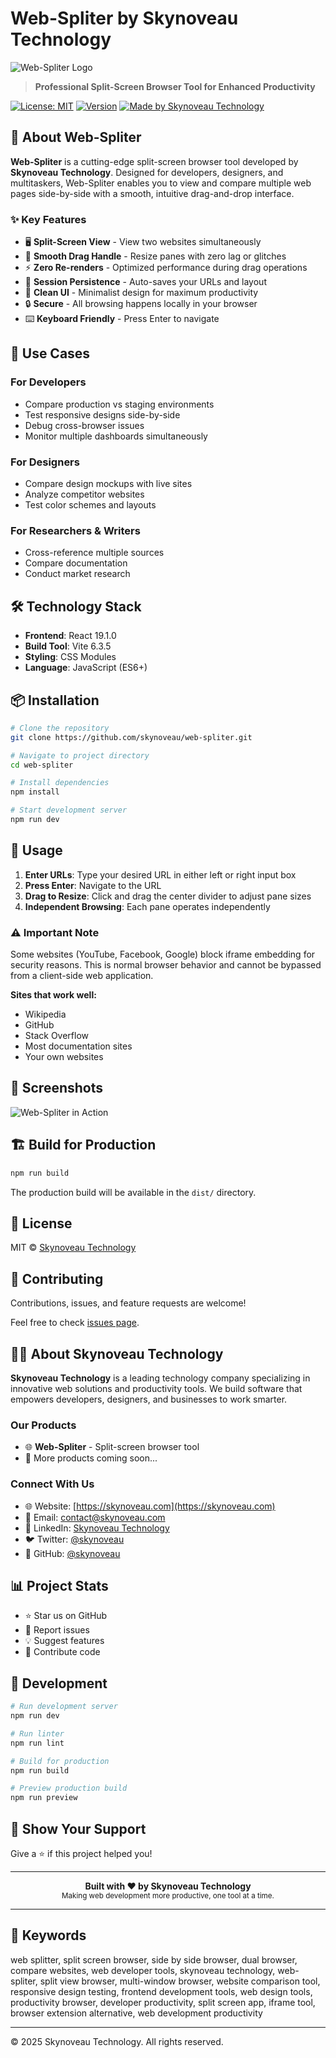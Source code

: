 # Web-Spliter by Skynoveau Technology

![Web-Spliter Logo](https://skynoveau.com/web-spliter/logo.png)

> **Professional Split-Screen Browser Tool for Enhanced Productivity**

[![License: MIT](https://img.shields.io/badge/License-MIT-blue.svg)](https://opensource.org/licenses/MIT)
[![Version](https://img.shields.io/badge/version-1.0.0-green.svg)](https://github.com/skynoveau/web-spliter)
[![Made by Skynoveau Technology](https://img.shields.io/badge/Made%20by-Skynoveau%20Technology-1b73e8.svg)](https://skynoveau.com)

## 🚀 About Web-Spliter

**Web-Spliter** is a cutting-edge split-screen browser tool developed by **Skynoveau Technology**. Designed for developers, designers, and multitaskers, Web-Spliter enables you to view and compare multiple web pages side-by-side with a smooth, intuitive drag-and-drop interface.

### ✨ Key Features

- 🖥️ **Split-Screen View** - View two websites simultaneously
- 🎯 **Smooth Drag Handle** - Resize panes with zero lag or glitches
- ⚡ **Zero Re-renders** - Optimized performance during drag operations
- 💾 **Session Persistence** - Auto-saves your URLs and layout
- 🎨 **Clean UI** - Minimalist design for maximum productivity
- 🔒 **Secure** - All browsing happens locally in your browser
- ⌨️ **Keyboard Friendly** - Press Enter to navigate

## 🎯 Use Cases

### For Developers
- Compare production vs staging environments
- Test responsive designs side-by-side
- Debug cross-browser issues
- Monitor multiple dashboards simultaneously

### For Designers
- Compare design mockups with live sites
- Analyze competitor websites
- Test color schemes and layouts

### For Researchers & Writers
- Cross-reference multiple sources
- Compare documentation
- Conduct market research

## 🛠️ Technology Stack

- **Frontend**: React 19.1.0
- **Build Tool**: Vite 6.3.5
- **Styling**: CSS Modules
- **Language**: JavaScript (ES6+)

## 📦 Installation

```bash
# Clone the repository
git clone https://github.com/skynoveau/web-spliter.git

# Navigate to project directory
cd web-spliter

# Install dependencies
npm install

# Start development server
npm run dev
```

## 🚀 Usage

1. **Enter URLs**: Type your desired URL in either left or right input box
2. **Press Enter**: Navigate to the URL
3. **Drag to Resize**: Click and drag the center divider to adjust pane sizes
4. **Independent Browsing**: Each pane operates independently

### ⚠️ Important Note

Some websites (YouTube, Facebook, Google) block iframe embedding for security reasons. This is normal browser behavior and cannot be bypassed from a client-side web application.

**Sites that work well:**
- Wikipedia
- GitHub
- Stack Overflow
- Most documentation sites
- Your own websites

## 🎨 Screenshots

![Web-Spliter in Action](https://skynoveau.com/web-spliter/screenshot.png)

## 🏗️ Build for Production

```bash
npm run build
```

The production build will be available in the `dist/` directory.

## 📄 License

MIT © [Skynoveau Technology](https://skynoveau.com)

## 🤝 Contributing

Contributions, issues, and feature requests are welcome!

Feel free to check [issues page](https://github.com/skynoveau/web-spliter/issues).

## 👨‍💻 About Skynoveau Technology

**Skynoveau Technology** is a leading technology company specializing in innovative web solutions and productivity tools. We build software that empowers developers, designers, and businesses to work smarter.

### Our Products
- 🌐 **Web-Spliter** - Split-screen browser tool
- 📱 More products coming soon...

### Connect With Us
- 🌐 Website: [https://skynoveau.com](https://skynoveau.com)
- 📧 Email: contact@skynoveau.com
- 💼 LinkedIn: [Skynoveau Technology](https://linkedin.com/company/skynoveau)
- 🐦 Twitter: [@skynoveau](https://twitter.com/skynoveau)
- 📱 GitHub: [@skynoveau](https://github.com/skynoveau)

## 📊 Project Stats

- ⭐ Star us on GitHub
- 🐛 Report issues
- 💡 Suggest features
- 🤝 Contribute code

## 🔧 Development

```bash
# Run development server
npm run dev

# Run linter
npm run lint

# Build for production
npm run build

# Preview production build
npm run preview
```

## 🌟 Show Your Support

Give a ⭐️ if this project helped you!

---

<div align="center">
  <strong>Built with ❤️ by Skynoveau Technology</strong>
  <br>
  <sub>Making web development more productive, one tool at a time.</sub>
</div>

---

## 📝 Keywords

web splitter, split screen browser, side by side browser, dual browser, compare websites, web developer tools, skynoveau technology, web-spliter, split view browser, multi-window browser, website comparison tool, responsive design testing, frontend development tools, web design tools, productivity browser, developer productivity, split screen app, iframe tool, browser extension alternative, web development productivity

---

© 2025 Skynoveau Technology. All rights reserved.

